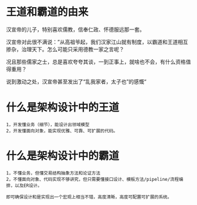 # 王道和霸道的由来

汉宣帝的儿子，特别喜欢儒教，信奉仁政、怀德服远那一套。

汉宣帝对此很不满说：”从高祖爷起，我们汉家江山就有制度，以霸道和王道相互掺杂，治理天下。怎么可能只采用德教一家之言呢？

况且那些儒家之士，总是喜欢夸夸其谈，一到正事上，就啥也不会，有什么资格值得重用？

说到激动之处，汉宣帝甚至发出了“乱我家者，太子也”的感慨“

# 什么是架构设计中的王道
    
    1，开发懂业务（细节），能设计出领域模型
    2，开发懂面向对象，能实现优雅、可靠、可扩展的代码。

# 什么是架构设计中的霸道

    1，不懂业务，但懂交易结构抽象方法和论证方法
    2，不懂面向对象、代码实现不够讲究，但只需要懂接口设计、模板方法/pipeline/流程编排，以及ER设计。

    即可确保设计和是实现出一个宏观上相当不错，高度清晰，高度可配置可扩展的系统。

